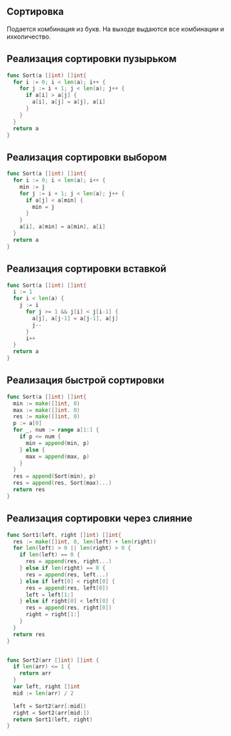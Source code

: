 ## Сортировка

Подается комбинация из букв. На выходе выдаются все комбинации и ихколичество.

## Реализация сортировки пузырьком

```go
func Sort(a []int) []int{
  for i := 0; i < len(a); i++ {
    for j := i + 1; j < len(a); j++ {
      if a[i] > a[j] {
        a[i], a[j] = a[j], a[i]
      }
    }
  }
  return a
}
```

## Реализация сортировки выбором

```go
func Sort(a []int) []int{
  for i := 0; i < len(a); i++ {
    min := j
    for j := i + 1; j < len(a); j++ {
      if a[j] < a[min] {
        min = j
      }
    }
    a[i], a[min] = a[min], a[i]
  }
  return a
}
```

## Реализация сортировки вставкой

```go
func Sort(a []int) []int{
  i := 1
  for i < len(a) {
    j := i
      for j >= 1 && j[i] < j[i-1] {
        a[j], a[j-1] = a[j-1], a[j]
        j--
      }
      i++
  }
  return a
}
```

## Реализация быстрой сортировки

```go
func Sort(a []int) []int{
  min := make([]int, 0)
  max := make([]int. 0)
  res := make([]int, 0)
  p := a[0]
  for _, num := range a[1:] {
    if p <= num {
      min = append(min, p)
    } else {
      max = append(max, p)
    }
  }
  res = append(Sort(min), p)
  res = append(res, Sort(max)...)
  return res
}
```

## Реализация сортировки через слияние

```go
func Sort1(left, right []int) []int{
  res := make([]int, 0, len(left) + len(right))
  for len(left) > 0 || len(right) > 0 {
    if len(left) == 0 {
      res = append(res, right...)
    } else if len(right) == 0 {
      res = append(res, left...)
    } else if left[0] < right[0] {
      res = append(res, left[0])
      left = left[1:]
    } else if right[0] < left[0] {
      res = append(res, right[0])
      right = right[1:]
    }
  }
  return res
}


func Sort2(arr []int) []int {
  if len(arr) <= 1 {
    return arr
  }
  var left, right []int
  mid := len(arr) / 2

  left = Sort2(arr[:mid])
  right = Sort2(arr[mid:])
  return Sort1(left, right)
}
```

